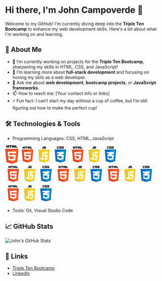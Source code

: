 # Hi there, I'm John Campoverde 👋

Welcome to my GitHub! I'm currently diving deep into the **Triple Ten Bootcamp** to enhance my web development skills. Here's a bit about what I'm working on and learning.

## 🚀 About Me
- 🔭 I’m currently working on projects for the **Triple Ten Bootcamp**, sharpening my skills in HTML, CSS, and JavaScript!
- 🌱 I’m learning more about **full-stack development** and focusing on honing my skils as a web developer.
- 💬 Ask me about **web development**, **bootcamp projects**, or **JavaScript frameworks**.
- 📫 How to reach me: [Your contact info or links]
- ⚡ Fun fact: I can’t start my day without a cup of coffee, but I’m still figuring out how to make the perfect cup!

## 🛠️ Technologies & Tools
- Programming Languages: CSS, HTML, JavaScript
 <img src="https://raw.githubusercontent.com/jacamp421/jacamp421/1bdef3f45025488065e4c5e4ae4397357a1804bc/html.svg" width="auto" height="60">
 <img src="https://github.com/jacamp421/jacamp421/blob/main/html_js_css.png?raw=true" width="auto" height="60">
 <img src="https://github.com/jacamp421/jacamp421/blob/main/html_js_css.png?raw=true" width="auto" height="60">
 <img src="https://github.com/jacamp421/jacamp421/blob/main/html_js_css.png?raw=true" width="auto" height="60">
 <img src="https://github.com/jacamp421/jacamp421/blob/main/html_js_css.png?raw=true" width="auto" height="60">
 <img src="https://github.com/jacamp421/jacamp421/blob/main/html_js_css.png?raw=true" width="auto" height="60">
 <img src="https://github.com/jacamp421/jacamp421/blob/main/html_js_css.png?raw=true" width="auto" height="60">
 
- Tools: Git, Visual Studio Code

## 📈 GitHub Stats

![John's GitHub Stats](https://github-readme-stats.vercel.app/api?username=jacamp421&show_icons=true&hide_title=true&count_private=true&hide=prs)

## 🔗 Links
- [Triple Ten Bootcamp](https://tripleten.com/software-engineer/)
- [LinkedIn](https://www.linkedin.com/in/john-c-62914827b/)
